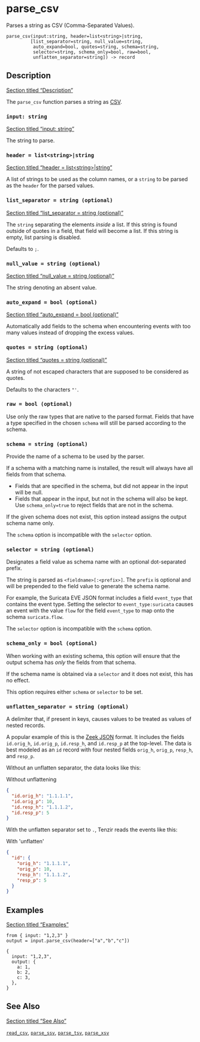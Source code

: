 # parse_csv

Parses a string as CSV (Comma-Separated Values).

```tql
parse_csv(input:string, header=list<string>|string,
         [list_separator=string, null_value=string,
          auto_expand=bool, quotes=string, schema=string,
          selector=string, schema_only=bool, raw=bool,
          unflatten_separator=string]) -> record
```

## Description

[Section titled “Description”](#description)

The `parse_csv` function parses a string as [CSV](https://en.wikipedia.org/wiki/Comma-separated_values).

### `input: string`

[Section titled “input: string”](#input-string)

The string to parse.

### `header = list<string>|string`

[Section titled “header = list\<string>|string”](#header--liststringstring)

A list of strings to be used as the column names, or a `string` to be parsed as the `header` for the parsed values.

### `list_separator = string (optional)`

[Section titled “list\_separator = string (optional)”](#list_separator--string-optional)

The `string` separating the elements *inside* a list. If this string is found outside of quotes in a field, that field will become a list. If this string is empty, list parsing is disabled.

Defaults to `;`.

### `null_value = string (optional)`

[Section titled “null\_value = string (optional)”](#null_value--string-optional)

The string denoting an absent value.

### `auto_expand = bool (optional)`

[Section titled “auto\_expand = bool (optional)”](#auto_expand--bool-optional)

Automatically add fields to the schema when encountering events with too many values instead of dropping the excess values.

### `quotes = string (optional)`

[Section titled “quotes = string (optional)”](#quotes--string-optional)

A string of not escaped characters that are supposed to be considered as quotes.

Defaults to the characters `"'`.

### `raw = bool (optional)`

Use only the raw types that are native to the parsed format. Fields that have a type specified in the chosen `schema` will still be parsed according to the schema.

### `schema = string (optional)`

Provide the name of a schema to be used by the parser.

If a schema with a matching name is installed, the result will always have all fields from that schema.

* Fields that are specified in the schema, but did not appear in the input will be null.
* Fields that appear in the input, but not in the schema will also be kept. Use `schema_only=true` to reject fields that are not in the schema.

If the given schema does not exist, this option instead assigns the output schema name only.

The `schema` option is incompatible with the `selector` option.

### `selector = string (optional)`

Designates a field value as schema name with an optional dot-separated prefix.

The string is parsed as `<fieldname>[:<prefix>]`. The `prefix` is optional and will be prepended to the field value to generate the schema name.

For example, the Suricata EVE JSON format includes a field `event_type` that contains the event type. Setting the selector to `event_type:suricata` causes an event with the value `flow` for the field `event_type` to map onto the schema `suricata.flow`.

The `selector` option is incompatible with the `schema` option.

### `schema_only = bool (optional)`

When working with an existing schema, this option will ensure that the output schema has *only* the fields from that schema.

If the schema name is obtained via a `selector` and it does not exist, this has no effect.

This option requires either `schema` or `selector` to be set.

### `unflatten_separator = string (optional)`

A delimiter that, if present in keys, causes values to be treated as values of nested records.

A popular example of this is the [Zeek JSON](/reference/operators/read_zeek_json) format. It includes the fields `id.orig_h`, `id.orig_p`, `id.resp_h`, and `id.resp_p` at the top-level. The data is best modeled as an `id` record with four nested fields `orig_h`, `orig_p`, `resp_h`, and `resp_p`.

Without an unflatten separator, the data looks like this:

Without unflattening

```json
{
  "id.orig_h": "1.1.1.1",
  "id.orig_p": 10,
  "id.resp_h": "1.1.1.2",
  "id.resp_p": 5
}
```

With the unflatten separator set to `.`, Tenzir reads the events like this:

With 'unflatten'

```json
{
  "id": {
    "orig_h": "1.1.1.1",
    "orig_p": 10,
    "resp_h": "1.1.1.2",
    "resp_p": 5
  }
}
```

## Examples

[Section titled “Examples”](#examples)

```tql
from { input: "1,2,3" }
output = input.parse_csv(header=["a","b","c"])
```

```tql
{
  input: "1,2,3",
  output: {
    a: 1,
    b: 2,
    c: 3,
  },
}
```

## See Also

[Section titled “See Also”](#see-also)

[`read_csv`](/reference/operators/read_csv), [`parse_ssv`](/reference/functions/parse_ssv), [`parse_tsv`](/reference/functions/parse_tsv), [`parse_xsv`](/reference/functions/parse_xsv)
